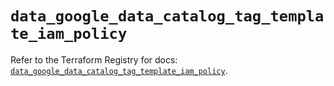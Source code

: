 # `data_google_data_catalog_tag_template_iam_policy`

Refer to the Terraform Registry for docs: [`data_google_data_catalog_tag_template_iam_policy`](https://registry.terraform.io/providers/hashicorp/google-beta/5.40.0/docs/data-sources/google_data_catalog_tag_template_iam_policy).

